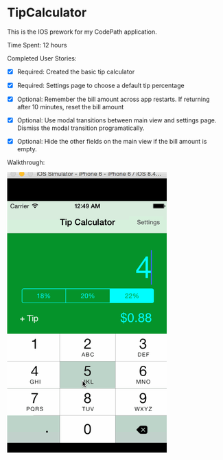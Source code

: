 # TipCalculator

This is the IOS prework for my CodePath application.

Time Spent: 12 hours

Completed User Stories:
 * [x] Required: Created the basic tip calculator 
 * [x] Required: Settings page to choose a default tip percentage
 * [x] Optional: Remember the bill amount across app restarts. If returning after 10 minutes, reset the bill amount
 * [x] Optional: Use modal transitions between main view and settings page. Dismiss the modal transition programatically.
 * [x] Optional: Hide the other fields on the main view if the bill amount is empty. 
 
 
Walkthrough:

![Video Walkthrough](TipCalculator_VGrospe.gif)
